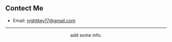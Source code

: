 ## Contect Me

* Email: nightkey17@gmail.com

------------------------------

<center> add some info.</center>
